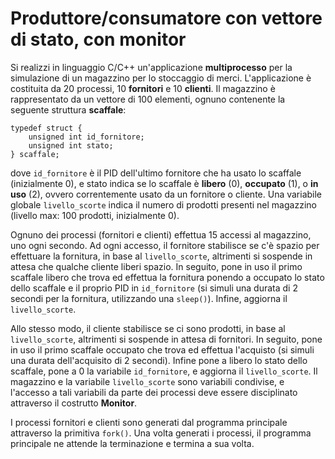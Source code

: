 # Produttore/consumatore con vettore di stato, con monitor

Si realizzi in linguaggio C/C++ un'applicazione **multiprocesso** per la
simulazione di un magazzino per lo stoccaggio di merci. L'applicazione è
costituita da 20 processi, 10 **fornitori** e 10 **clienti**. Il
magazzino è rappresentato da un vettore di 100 elementi, ognuno
contenente la seguente struttura **scaffale**:

    typedef struct {
        unsigned int id_fornitore;
        unsigned int stato; 
    } scaffale;

dove `id_fornitore` è il PID dell'ultimo fornitore che ha usato lo
scaffale (inizialmente 0), e stato indica se lo scaffale è **libero**
(0), **occupato** (1), o **in uso** (2), ovvero correntemente usato da
un fornitore o cliente. Una variabile globale `livello_scorte` indica il
numero di prodotti presenti nel magazzino (livello max: 100 prodotti,
inizialmente 0).

Ognuno dei processi (fornitori e clienti) effettua 15 accessi al
magazzino, uno ogni secondo. Ad ogni accesso, il fornitore stabilisce se
c'è spazio per effettuare la fornitura, in base al `livello_scorte`,
altrimenti si sospende in attesa che qualche cliente liberi spazio. In
seguito, pone in uso il primo scaffale libero che trova ed effettua la
fornitura ponendo a occupato lo stato dello scaffale e il proprio PID in
`id_fornitore` (si simuli una durata di 2 secondi per la fornitura,
utilizzando una `sleep()`). Infine, aggiorna il `livello_scorte`.

Allo stesso modo, il cliente stabilisce se ci sono prodotti, in base al
`livello_scorte`, altrimenti si sospende in attesa di fornitori. In
seguito, pone in uso il primo scaffale occupato che trova ed effettua
l'acquisto (si simuli una durata dell'acquisito di 2 secondi). Infine
pone a libero lo stato dello scaffale, pone a 0 la variabile
`id_fornitore`, e aggiorna il `livello_scorte`. Il magazzino e la
variabile `livello_scorte` sono variabili condivise, e l'accesso a tali
variabili da parte dei processi deve essere disciplinato attraverso il
costrutto **Monitor**.

I processi fornitori e clienti sono generati dal programma principale
attraverso la primitiva `fork()`. Una volta generati i processi, il
programma principale ne attende la terminazione e termina a sua volta.
